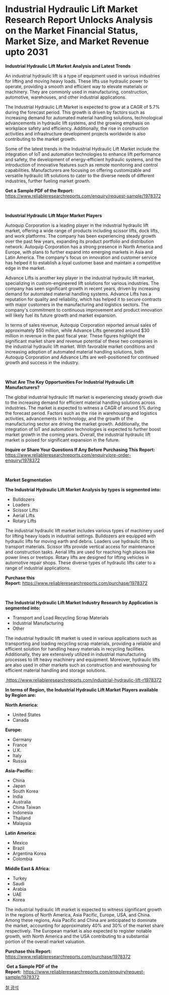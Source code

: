 <p><h1>Industrial Hydraulic Lift Market Research Report Unlocks Analysis on the Market Financial Status, Market Size, and Market Revenue upto 2031</h1></p><p><strong>Industrial Hydraulic Lift Market Analysis and Latest Trends</strong></p>
<p><p>An industrial hydraulic lift is a type of equipment used in various industries for lifting and moving heavy loads. These lifts use hydraulic power to operate, providing a smooth and efficient way to elevate materials or machinery. They are commonly used in manufacturing, construction, automotive, warehouses, and other industrial applications.</p><p>The Industrial Hydraulic Lift Market is expected to grow at a CAGR of 5.7% during the forecast period. This growth is driven by factors such as increasing demand for automated material handling solutions, technological advancements in hydraulic lift systems, and the growing emphasis on workplace safety and efficiency. Additionally, the rise in construction activities and infrastructure development projects worldwide is also contributing to the market growth.</p><p>Some of the latest trends in the Industrial Hydraulic Lift Market include the integration of IoT and automation technologies to enhance lift performance and safety, the development of energy-efficient hydraulic systems, and the introduction of innovative features such as remote monitoring and control capabilities. Manufacturers are focusing on offering customizable and versatile hydraulic lift solutions to cater to the diverse needs of different industries, further fueling market growth.</p></p>
<p><strong>Get a Sample PDF of the Report:&nbsp;</strong> <a href="https://www.reliableresearchreports.com/enquiry/request-sample/1978372">https://www.reliableresearchreports.com/enquiry/request-sample/1978372</a></p>
<p>&nbsp;</p>
<p><strong>Industrial Hydraulic Lift Major Market Players</strong></p>
<p><p>Autoquip Corporation is a leading player in the industrial hydraulic lift market, offering a wide range of products including scissor lifts, dock lifts, and work platforms. The company has been experiencing steady growth over the past few years, expanding its product portfolio and distribution network. Autoquip Corporation has a strong presence in North America and Europe, with plans to further expand into emerging markets in Asia and Latin America. The company's focus on innovation and customer service has helped it to establish a loyal customer base and maintain a competitive edge in the market.</p><p>Advance Lifts is another key player in the industrial hydraulic lift market, specializing in custom-engineered lift solutions for various industries. The company has seen significant growth in recent years, driven by increasing demand for automated material handling systems. Advance Lifts has a reputation for quality and reliability, which has helped it to secure contracts with major customers in the manufacturing and logistics sectors. The company's commitment to continuous improvement and product innovation will likely fuel its future growth and market expansion.</p><p>In terms of sales revenue, Autoquip Corporation reported annual sales of approximately $50 million, while Advance Lifts generated around $30 million in revenue in the past fiscal year. These figures highlight the significant market share and revenue potential of these two companies in the industrial hydraulic lift market. With favorable market conditions and increasing adoption of automated material handling solutions, both Autoquip Corporation and Advance Lifts are well-positioned for continued growth and success in the industry.</p></p>
<p>&nbsp;</p>
<p><strong>What Are The Key Opportunities For Industrial Hydraulic Lift Manufacturers?</strong></p>
<p><p>The global industrial hydraulic lift market is experiencing steady growth due to the increasing demand for efficient material handling solutions across industries. The market is expected to witness a CAGR of around 5% during the forecast period. Factors such as the rise in warehousing and logistics activities, advancements in technology, and the growth of the manufacturing sector are driving the market growth. Additionally, the integration of IoT and automation technologies is expected to further boost market growth in the coming years. Overall, the industrial hydraulic lift market is poised for significant expansion in the future.</p></p>
<p><strong>Inquire or Share Your Questions If Any Before Purchasing This Report:</strong> <a href="https://www.reliableresearchreports.com/enquiry/pre-order-enquiry/1978372">https://www.reliableresearchreports.com/enquiry/pre-order-enquiry/1978372</a></p>
<p>&nbsp;</p>
<p><strong>Market Segmentation</strong></p>
<p><strong>The Industrial Hydraulic Lift Market Analysis by types is segmented into:</strong></p>
<p><ul><li>Bulldozers</li><li>Loaders</li><li>Scissor Lifts</li><li>Aerial Lifts</li><li>Rotary Lifts</li></ul></p>
<p><p>The industrial hydraulic lift market includes various types of machinery used for lifting heavy loads in industrial settings. Bulldozers are equipped with hydraulic lifts for moving earth and debris. Loaders use hydraulic lifts to transport materials. Scissor lifts provide vertical access for maintenance and construction tasks. Aerial lifts are used for reaching high places like power lines or treetops. Rotary lifts are designed for lifting vehicles in automotive repair shops. These diverse types of hydraulic lifts cater to a range of industrial applications.</p></p>
<p><strong>Purchase this Report:&nbsp;</strong><a href="https://www.reliableresearchreports.com/purchase/1978372">https://www.reliableresearchreports.com/purchase/1978372</a></p>
<p>&nbsp;</p>
<p><strong>The Industrial Hydraulic Lift Market Industry Research by Application is segmented into:</strong></p>
<p><ul><li>Transport and Load Recycling Scrap Materials</li><li>Industrial Manufacturing</li><li>Other</li></ul></p>
<p><p>The industrial hydraulic lift market is used in various applications such as transporting and loading recycling scrap materials, providing a reliable and efficient solution for handling heavy materials in recycling facilities. Additionally, they are extensively utilized in industrial manufacturing processes to lift heavy machinery and equipment. Moreover, hydraulic lifts are also used in other markets such as construction and warehousing for efficient material handling and storage solutions.</p></p>
<p><a href="https://www.reliableresearchreports.com/industrial-hydraulic-lift-r1978372">&nbsp;https://www.reliableresearchreports.com/industrial-hydraulic-lift-r1978372</a></p>
<p><strong>In terms of Region, the Industrial Hydraulic Lift Market Players available by Region are:</strong></p>
<p>
    <p> <strong> North America: </strong>
        <ul>
            <li>United States</li>
            <li>Canada</li>
        </ul>
        </p> 
    <p> <strong> Europe: </strong>
        <ul>
            <li>Germany</li>
            <li>France</li>
            <li>U.K.</li>
            <li>Italy</li>
            <li>Russia</li>
        </ul>
        </p> 
    <p> <strong> Asia-Pacific: </strong>
        <ul>
            <li>China</li>
            <li>Japan</li>
            <li>South Korea</li>
            <li>India</li>
            <li>Australia</li>
            <li>China Taiwan</li>
            <li>Indonesia</li>
            <li>Thailand</li>
            <li>Malaysia</li>
        </ul>
        </p> 
    <p> <strong> Latin America: </strong>
        <ul>
            <li>Mexico</li>
            <li>Brazil</li>
            <li>Argentina Korea</li>
            <li>Colombia</li>
        </ul>
        </p> 
    <p> <strong> Middle East & Africa: </strong>
        <ul>
            <li>Turkey</li>
            <li>Saudi</li>
            <li>Arabia</li>
            <li>UAE</li>
            <li>Korea</li>
        </ul>
    </p>
    </p>
<p><p>The industrial hydraulic lift market is expected to witness significant growth in the regions of North America, Asia Pacific, Europe, USA, and China. Among these regions, Asia Pacific and China are anticipated to dominate the market, accounting for approximately 40% and 30% of the market share respectively. The European market is also expected to register notable growth, with North America and the USA contributing to a substantial portion of the overall market valuation.</p></p>
<p><strong>Purchase this Report: </strong><a href="https://www.reliableresearchreports.com/purchase/1978372">https://www.reliableresearchreports.com/purchase/1978372</a></p>
<p>&nbsp;<strong>Get a Sample PDF of the Report:&nbsp;&nbsp;</strong><a href="https://www.reliableresearchreports.com/enquiry/request-sample/1978372">https://www.reliableresearchreports.com/enquiry/request-sample/1978372</a></p>
<p><strong></strong></p>
<p><p><a href="https://github.com/hzumrdvas204296/Market-Research-Report-List-1/blob/main/224104738377.md">철 광석</a></p></p>